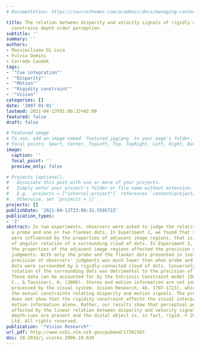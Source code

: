 ```yaml
---
# Documentation: https://sourcethemes.com/academic/docs/managing-content/

title: The relation between disparity and velocity signals of rigidly moving objects
  constrains depth order perception
subtitle: ''
summary: ''
authors:
- Massimiliano Di Luca
- Fulvio Domini
- Corrado Caudek
tags:
- '"Cue integration"'
- '"Disparity"'
- '"Motion"'
- '"Rigidity constraint"'
- '"Vision"'
categories: []
date: '2007-01-01'
lastmod: 2021-04-13T01:06:32+02:00
featured: false
draft: false

# Featured image
# To use, add an image named `featured.jpg/png` to your page's folder.
# Focal points: Smart, Center, TopLeft, Top, TopRight, Left, Right, BottomLeft, Bottom, BottomRight.
image:
  caption: ''
  focal_point: ''
  preview_only: false

# Projects (optional).
#   Associate this post with one or more of your projects.
#   Simply enter your project's folder or file name without extension.
#   E.g. `projects = ["internal-project"]` references `content/project/deep-learning/index.md`.
#   Otherwise, set `projects = []`.
projects: []
publishDate: '2021-04-12T23:06:31.559572Z'
publication_types:
- '2'
abstract: In two experiments, observers were asked to judge the relative depth of
  a probe and one or two flanker dots. In Experiment 1, we found that such judgments
  were influenced by the properties of adjacent image regions, that is, by the amount
  of angular rotation of a surrounding cloud of dots. In Experiment 2, we found that
  the properties of the adjacent image regions affected the precision of the observers'
  judgments. With only the probe and the flanker dots presented in isolation, the
  precision of observers' judgments was much lower than when probe and the flanker
  dots were surrounded by a rigidly-connected cloud of dots. Conversely, a non-rigid
  rotation of the surrounding dots was detrimental to the precision of visual performance.
  These data can be accounted for by the Intrinsic Constraint model [Domini, F., Caudek,
  C., & Tassinari, H. (2006). Stereo and motion information are not independently
  processed by the visual system. Vision Research, 46, 1707-1723], which incorporates
  the mutual constraints relating disparity and motion signals. The present investigation
  does not show that the rigidity constraint affects the visual interpretation of
  motion information alone. Rather, our results show that perceptual performance is
  affected by the linear relation between disparity and velocity signals, when both
  depth-cues are present and the distal object is, in fact, rigid. © 2006 Elsevier
  Ltd. All rights reserved.
publication: '*Vision Research*'
url_pdf: http://www.ncbi.nlm.nih.gov/pubmed/17382367
doi: 10.1016/j.visres.2006.10.029
---
```

